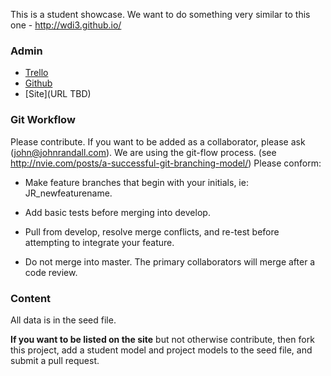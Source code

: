 This is a student showcase. We want to do something very similar to this one - http://wdi3.github.io/

### Admin
* [Trello](https://trello.com/b/V78kKAW5/wdi-april-string-student-showcase)
* [Github](https://github.com/johntrandall/ga-wdi-string-showcase)
* [Site](URL TBD)

### Git Workflow
Please contribute. If you want to be added as a collaborator, please ask (john@johnrandall.com). We are using the git-flow process. (see http://nvie.com/posts/a-successful-git-branching-model/) 
Please conform:

* Make feature branches that begin with your initials, ie: JR_newfeaturename. 

* Add basic tests before merging into develop. 

* Pull from develop, resolve merge conflicts, and re-test before attempting to integrate your feature.

* Do not merge into master. The primary collaborators will merge after a code review.

### Content
All data is in the seed file. 

**If you want to be listed on the site** but not otherwise contribute, then fork this project, add a student model and project models to the seed file, and submit a pull request.



